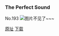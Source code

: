 ### The Perfect Sound
No.193
![图片不见了~~~](https://imgs.xkcd.com/comics/the_perfect_sound.png)

[原址](https://xkcd.com//193) [下载](https://imgs.xkcd.com/comics/the_perfect_sound.png)

